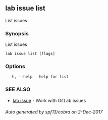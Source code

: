 ## lab issue list

List issues

### Synopsis


List issues

```
lab issue list [flags]
```

### Options

```
  -h, --help   help for list
```

### SEE ALSO
* [lab issue](lab_issue.md)	 - Work with GitLab issues

###### Auto generated by spf13/cobra on 2-Dec-2017
